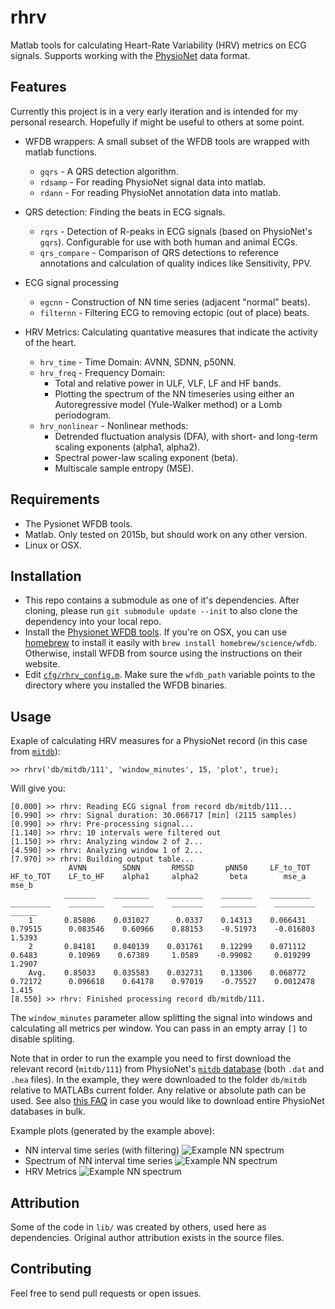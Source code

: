 # rhrv

Matlab tools for calculating Heart-Rate Variability (HRV) metrics on ECG signals. Supports working with the [PhysioNet](https://physionet.org/) data format.

## Features
Currently this project is in a very early iteration and is intended for my personal research. Hopefully if might be useful to others at some point.

* WFDB wrappers: A small subset of the WFDB tools are wrapped with matlab functions.
  * `gqrs` - A QRS detection algorithm.
  * `rdsamp` - For reading PhysioNet signal data into matlab.
  * `rdann` - For reading PhysioNet annotation data into matlab.

* QRS detection: Finding the beats in ECG signals.
  * `rqrs` - Detection of R-peaks in ECG signals (based on PhysioNet's `gqrs`). Configurable for use with both human and animal ECGs.
  * `qrs_compare` - Comparison of QRS detections to reference annotations and calculation of quality indices like Sensitivity, PPV.

* ECG signal processing
   * `egcnn` - Construction of NN time series (adjacent "normal" beats).
   * `filternn` - Filtering ECG to removing ectopic (out of place) beats.

* HRV Metrics: Calculating quantative measures that indicate the activity of the heart.
  * `hrv_time` - Time Domain: AVNN, SDNN, p50NN.
  * `hrv_freq` - Frequency Domain:
    * Total and relative power in ULF, VLF, LF and HF bands.
    * Plotting the spectrum of the NN timeseries using either an Autoregressive model (Yule-Walker method) or a Lomb periodogram.
  * `hrv_nonlinear` - Nonlinear methods:
    * Detrended fluctuation analysis (DFA), with short- and long-term scaling exponents (alpha1, alpha2).
    * Spectral power-law scaling exponent (beta).
    * Multiscale sample entropy (MSE).

## Requirements
* The Pysionet WFDB tools.
* Matlab. Only tested on 2015b, but should work on any other version.
* Linux or OSX.

## Installation
* This repo contains a submodule as one of it's dependencies. After cloning, please run `git submodule update --init` to also clone the dependency into your local repo.
* Install the [Physionet WFDB tools](https://www.physionet.org/physiotools/wfdb.shtml). If you're on OSX, you can use [homebrew](http://brew.sh) to install it easily with `brew install homebrew/science/wfdb`. Otherwise, install WFDB from source using the instructions on their website.
* Edit [`cfg/rhrv_config.m`](https://github.com/avivrosenberg/rhrv/blob/master/cfg/rhrv_config.m). Make sure the `wfdb_path` variable points to the directory where you installed the WFDB binaries.

## Usage
Exaple of calculating HRV measures for a PhysioNet record (in this case from [`mitdb`](https://www.physionet.org/physiobank/database/mitdb/)):
```
>> rhrv('db/mitdb/111', 'window_minutes', 15, 'plot', true);
```
Will give you:
```
[0.000] >> rhrv: Reading ECG signal from record db/mitdb/111...
[0.990] >> rhrv: Signal duration: 30.066717 [min] (2115 samples)
[0.990] >> rhrv: Pre-processing signal...
[1.140] >> rhrv: 10 intervals were filtered out
[1.150] >> rhrv: Analyzing window 2 of 2...
[4.590] >> rhrv: Analyzing window 1 of 2...
[7.970] >> rhrv: Building output table...
             AVNN        SDNN       RMSSD       pNN50     LF_to_TOT    HF_to_TOT    LF_to_HF    alpha1     alpha2       beta        mse_a      mse_b 
            _______    ________    ________    _______    _________    _________    ________    _______    _______    ________    _________    ______
    1       0.85886    0.031027      0.0337    0.14313    0.066431     0.79515      0.083546    0.60966    0.88153    -0.51973    -0.016803    1.5393
    2       0.84181    0.040139    0.031761    0.12299    0.071112      0.6483       0.10969    0.67389     1.0589    -0.99082     0.019299    1.2907
    Avg.    0.85033    0.035583    0.032731    0.13306    0.068772     0.72172      0.096618    0.64178    0.97019    -0.75527    0.0012478     1.415
[8.550] >> rhrv: Finished processing record db/mitdb/111.

```
The `window_minutes` parameter allow splitting the signal into windows and calculating all metrics per window. You can pass in an empty array `[]` to disable spliting.

Note that in order to run the example you need to first download the relevant record (`mitdb/111`) from PhysioNet's [`mitdb` database](https://physionet.org/physiobank/database/mitdb/) (both `.dat` and `.hea` files). In the example, they were downloaded to the folder `db/mitdb` relative to MATLABs current folder. Any relative or absolute path can be used. See also [this FAQ](https://physionet.org/faq.shtml#downloading-databases) in case you would like to download entire PhysioNet databases in bulk. 

Example plots (generated by the example above):
* NN interval time series (with filtering)
  ![Example NN spectrum](https://github.com/avivrosenberg/rhrv/blob/master/fig/example_nn.png)
* Spectrum of NN interval time series
  ![Example NN spectrum](https://github.com/avivrosenberg/rhrv/blob/master/fig/example_spectrum.png)
* HRV Metrics
  ![Example NN spectrum](https://github.com/avivrosenberg/rhrv/blob/master/fig/example_hrv.png)

## Attribution
Some of the code in `lib/` was created by others, used here as dependencies. Original author attribution exists in the source files.

## Contributing
Feel free to send pull requests or open issues.
